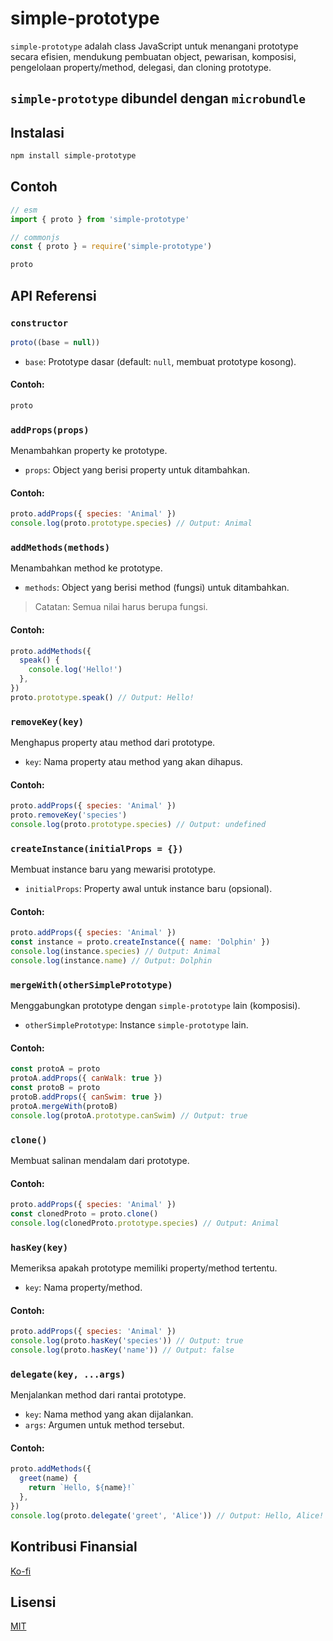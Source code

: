 # simple-prototype

`simple-prototype` adalah class JavaScript untuk menangani prototype secara efisien, mendukung pembuatan object, pewarisan, komposisi, pengelolaan property/method, delegasi, dan cloning prototype.

## `simple-prototype` dibundel dengan `microbundle`

## Instalasi

```bash
npm install simple-prototype
```

## Contoh

```js
// esm
import { proto } from 'simple-prototype'

// commonjs
const { proto } = require('simple-prototype')

proto
```

## API Referensi

### `constructor`

```js
proto((base = null))
```

- `base`: Prototype dasar (default: `null`, membuat prototype kosong).

#### Contoh:

```js
proto
```

### `addProps(props)`

Menambahkan property ke prototype.

- `props`: Object yang berisi property untuk ditambahkan.

#### Contoh:

```js
proto.addProps({ species: 'Animal' })
console.log(proto.prototype.species) // Output: Animal
```

### `addMethods(methods)`

Menambahkan method ke prototype.

- `methods`: Object yang berisi method (fungsi) untuk ditambahkan.

> Catatan: Semua nilai harus berupa fungsi.

#### Contoh:

```js
proto.addMethods({
  speak() {
    console.log('Hello!')
  },
})
proto.prototype.speak() // Output: Hello!
```

### `removeKey(key)`

Menghapus property atau method dari prototype.

- `key`: Nama property atau method yang akan dihapus.

#### Contoh:

```js
proto.addProps({ species: 'Animal' })
proto.removeKey('species')
console.log(proto.prototype.species) // Output: undefined
```

### `createInstance(initialProps = {})`

Membuat instance baru yang mewarisi prototype.

- `initialProps`: Property awal untuk instance baru (opsional).

#### Contoh:

```js
proto.addProps({ species: 'Animal' })
const instance = proto.createInstance({ name: 'Dolphin' })
console.log(instance.species) // Output: Animal
console.log(instance.name) // Output: Dolphin
```

### `mergeWith(otherSimplePrototype)`

Menggabungkan prototype dengan `simple-prototype` lain (komposisi).

- `otherSimplePrototype`: Instance `simple-prototype` lain.

#### Contoh:

```js
const protoA = proto
protoA.addProps({ canWalk: true })
const protoB = proto
protoB.addProps({ canSwim: true })
protoA.mergeWith(protoB)
console.log(protoA.prototype.canSwim) // Output: true
```

### `clone()`

Membuat salinan mendalam dari prototype.

#### Contoh:

```js
proto.addProps({ species: 'Animal' })
const clonedProto = proto.clone()
console.log(clonedProto.prototype.species) // Output: Animal
```

### `hasKey(key)`

Memeriksa apakah prototype memiliki property/method tertentu.

- `key`: Nama property/method.

#### Contoh:

```js
proto.addProps({ species: 'Animal' })
console.log(proto.hasKey('species')) // Output: true
console.log(proto.hasKey('name')) // Output: false
```

### `delegate(key, ...args)`

Menjalankan method dari rantai prototype.

- `key`: Nama method yang akan dijalankan.
- `args`: Argumen untuk method tersebut.

#### Contoh:

```js
proto.addMethods({
  greet(name) {
    return `Hello, ${name}!`
  },
})
console.log(proto.delegate('greet', 'Alice')) // Output: Hello, Alice!
```

## Kontribusi Finansial

[Ko-fi](https://ko-fi.com/salmantok)

## Lisensi

[MIT](LICENSE)
